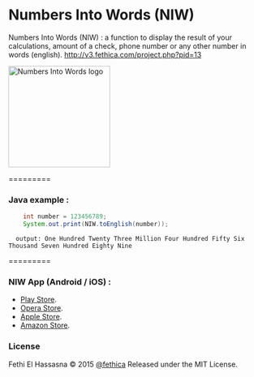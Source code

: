 # Numbers Into Words (NIW)

Numbers Into Words (NIW) : a function to display the result of your calculations, amount of a check, phone number or any other number in words (english). http://v3.fethica.com/project.php?pid=13

<img src="https://raw.githubusercontent.com/fethica/NumbersIntoWords/master/niw-logo.png" alt="Numbers Into Words logo" width="200px" />

=========
### Java example :

```java
	int number = 123456789;
	System.out.print(NIW.toEnglish(number));
```

```console
  output: One Hundred Twenty Three Million Four Hundred Fifty Six Thousand Seven Hundred Eighty Nine
```
=========

### NIW App (Android / iOS) :

- [Play Store](https://play.google.com/store/apps/details?id=com.fethica.numbersintowords).
- [Opera Store](http://apps.opera.com/badge.php?a=c&v=dark&did=100533&pid=445683).
- [Apple Store](https://itunes.apple.com/us/app/niw-numbers-into-words/id923751815?ls=1&mt=8).
- [Amazon Store](http://www.amazon.com/Fethi-El-Hassasna-NIW-Numbers/dp/B01789WF30).

### License 

Fethi El Hassasna © 2015 [@fethica](http://twitter.com/fethica)
Released under the MIT License.
